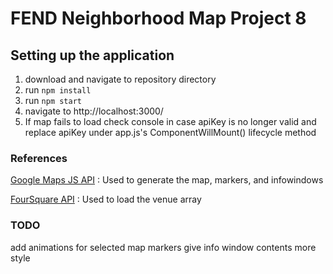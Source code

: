 # FEND Neighborhood Map Project 8

## Setting up the application

1. download and navigate to repository directory
2. run `npm install`
3. run `npm start`
4. navigate to http://localhost:3000/
5. If map fails to load check console in case apiKey is no longer valid and replace apiKey under app.js's ComponentWillMount() lifecycle method

### References

[Google Maps JS API](https://developers.google.com/maps/documentation/javascript/tutorial) : Used to generate the map, markers, and infowindows

[FourSquare API](https://foursquare.com/developers/apps) : Used to load the venue array

### TODO

add animations for selected map markers
give info window contents more style